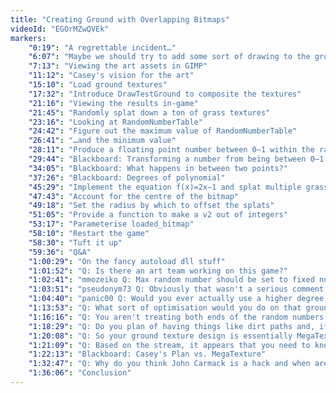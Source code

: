 ```yaml
---
title: "Creating Ground with Overlapping Bitmaps"
videoId: "EGOrMZwQVEk"
markers:
    "0:19": "A regrettable incident…"
    "6:07": "Maybe we should try to add some sort of drawing to the ground"
    "7:13": "Viewing the art assets in GIMP"
    "11:12": "Casey's vision for the art"
    "15:10": "Load ground textures"
    "17:32": "Introduce DrawTestGround to composite the textures"
    "21:16": "Viewing the results in-game"
    "21:45": "Randomly splat down a ton of grass textures"
    "23:16": "Looking at RandomNumberTable"
    "24:42": "Figure out the maximum value of RandomNumberTable"
    "26:41": "…and the minimum value"
    "28:11": "Produce a floating point number between 0–1 within the range of RandomNumberTable"
    "29:44": "Blackboard: Transforming a number from being between 0–1 to between −1–1"
    "34:05": "Blackboard: What happens in between two points?"
    "37:26": "Blackboard: Degrees of polynomial"
    "45:29": "Implement the equation f(x)=2x−1 and splat multiple grass textures"
    "47:43": "Account for the centre of the bitmap"
    "49:18": "Set the radius by which to offset the splats"
    "51:05": "Provide a function to make a v2 out of integers"
    "53:17": "Parameterise loaded_bitmap"
    "58:10": "Restart the game"
    "58:30": "Tuft it up"
    "59:36": "Q&A"
    "1:00:29": "On the fancy autoload dll stuff"
    "1:01:52": "Q: Is there an art team working on this game?"
    "1:02:41": "mmozeiko Q: Max random number should be set to fixed number 100000[…] because in episode 35 when you went to random.org you chose to generate random numbers from 0 up to that number"
    "1:03:51": "pseudonym73 Q: Obviously that wasn't a serious comment. But on-topic question: Do you want to mention tangents when designing curves?"
    "1:04:40": "panic00 Q: Would you ever actually use a higher degree polynomial interpolation? Aren't there better ways to make interpolating curves that are more stable?"
    "1:13:53": "Q: What sort of optimisation would you do on that ground stamping?"
    "1:16:16": "Q: You aren't treating both ends of the random numbers the same. With the current system you can get 1 but you will never get 0 because you are not considering the min…"
    "1:18:29": "Q: Do you plan of having things like dirt paths and, if so, would you draw them using splats and stamps?"
    "1:20:08": "Q: So your ground texture design is essentially MegaTexture?"
    "1:21:09": "Q: Based on the stream, it appears that you need to know math to do this type of activity. Is that correct?"
    "1:22:13": "Blackboard: Casey's Plan vs. MegaTexture"
    "1:32:47": "Q: Why do you think John Carmack is a hack and when are you going to say it to his face?"
    "1:36:06": "Conclusion"
---
```

